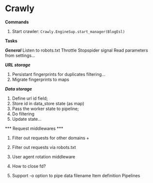 # Crawly

**Commands**

1. Start crawler:
`Crawly.EngineSup.start_manager(BlogEsl)`

**Tasks**

***General***
Listen to robots.txt
Throttle
Stopspider signal
Read parameters from settings...

***URL storage***
1. Persistant fingerprints for duplicates filtering...
2. Migrate fingerprints to maps

***Data storage***
1. Define url id field;
2. Store id in data_store state (as map)
3. Pass the worker state to pipeline;
4. Do filtering
5. Update state...

*** Request middlewares ***
1. Filter out requests for other domains +
2. Filter out requests via robots.txt
3. User agent rotation middleware

1. How to close fd?

3. Support -o option to pipe data filename
Item definition
Pipelines
